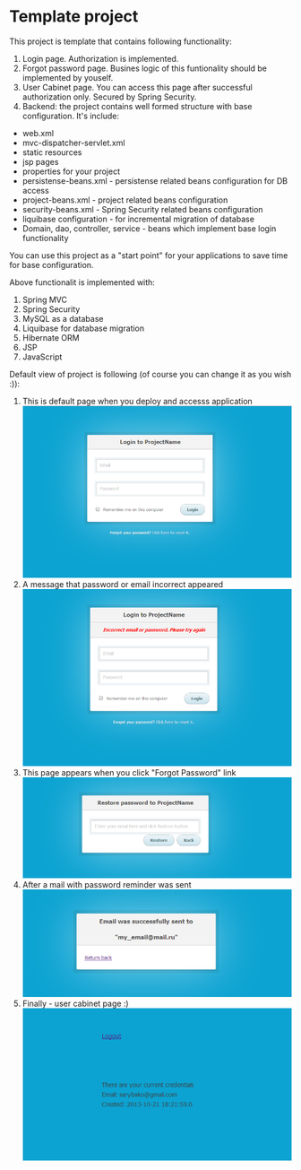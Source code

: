 Template project
================================
This project is template that contains following functionality:
1. Login page. Authorization is implemented.
2. Forgot password page. Busines logic of this funtionality should be implemented by youself. 
3. User Cabinet page. You can access this page after successful authorization only. Secured by Spring Security.
4. Backend: the project contains well formed structure with base configuration. It's include:<br>
  *  web.xml<br>
  *  mvc-dispatcher-servlet.xml<br>
  *  static resources<br>
  *  jsp pages<br>
  *  properties for your project<br>
  *  persistense-beans.xml - persistense related beans configuration for DB access<br>
  *  project-beans.xml - project related beans configuration<br>
  *  security-beans.xml - Spring Security related beans configuration<br>
  *  liquibase configuration - for incremental migration of database<br>
  *  Domain, dao, controller, service - beans which implement base login functionality<br>

You can use this project as a "start point" for your applications to save time for base configuration.


Above functionalit is implemented with:<br/>
1. Spring MVC <br/>
2. Spring Security<br/>
3. MySQL as a database<br/>
4. Liquibase for database migration<br/>
5. Hibernate ORM<br/>
6. JSP
7. JavaScript

Default view of project is following (of course you can change it as you wish :)):<br>

1. This is default page when you deploy and accesss application<br>
![Login page](/screenshots/loginPage.png "Login page")<br>
2. A message that password or email incorrect appeared<br>
![Incorrect password page](/screenshots/incorrectMailPassword.png "Incorrect password page")<br>
3. This page appears when you click "Forgot Password" link<br>
![Password restore page](/screenshots/restorePassword.png "Password restore page")<br>
4. After a mail with password reminder was sent<br>
![Password restored page](/screenshots/restoredPassword.png "Password restored page")<br>
5. Finally - user cabinet page :)<br>
![User Cabinet page](/screenshots/userCabinet.png "User Cabinet page")<br>
